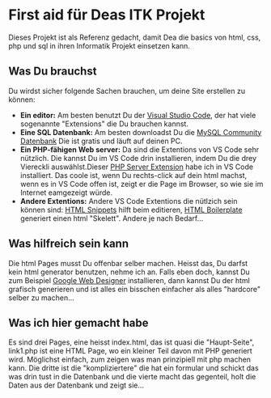 # First aid für Deas ITK Projekt

Dieses Projekt ist als Referenz gedacht, damit Dea die basics von html, css, php und sql in ihren Informatik Projekt einsetzen kann.

## Was Du brauchst
Du wirdst sicher folgende Sachen brauchen, um deine Site erstellen zu können:
* **Ein editor:** Am besten benutzt Du der [Visual Studio Code](https://code.visualstudio.com/), der hat viele sogenannte "Extensions" die Du brauchen kannst.
* **Eine SQL Datenbank:** Am besten downloadst Du die [MySQL Community Datenbank](https://dev.mysql.com/downloads/mysql/) Die ist gratis und läuft auf deinen PC.
* **Ein PHP-fähigen Web server:** Da sind die Extentions von VS Code sehr nützlich. Die kannst Du im VS Code drin installieren, indem Du die drey Viereckli auswählst.Dieser [PHP Server Extension]() habe ich in VS Code installiert. Das coole ist, wenn Du rechts-click auf dein html machst, wenn es in VS Code offen ist, zeigt er die Page im Browser, so wie sie im Internet eamgezeigt würde.
* **Andere Extentions:** Andere VS Code Extentions die nütlzich sein können sind: [HTML Snippets](https://marketplace.visualstudio.com/items?itemName=abusaidm.html-snippets) hilft beim editieren, [HTML Boilerplate](https://marketplace.visualstudio.com/items?itemName=sidthesloth.html5-boilerplate) generiert einen html "Skelett". Andere je nach Bedarf...

## Was hilfreich sein kann
Die html Pages musst Du offenbar selber machen. Heisst das, Du darfst kein html generator benutzen, nehme ich an. Falls eben doch, kannst Du zum Beispiel [Google Web Designer](https://webdesigner.withgoogle.com/) installieren, dann kannst Du der html grafisch generieren und ist alles ein bisschen einfacher als alles "hardcore" selber zu machen...

## Was ich hier gemacht habe
Es sind drei Pages, eine heisst index.html, das ist quasi die "Haupt-Seite", link1.php ist eine HTML Page, wo ein kleiner Teil davon mit PHP generiert wird. Möglichst einfach, zum zeigen was man prinzipiell mit php machen kann. Die dritte ist die "kompliziertere" die hat ein formular und schickt das was drin tust in die Datenbank und die vierte macht das gegenteil, holt die Daten aus der Datenbank und zeigt sie...
